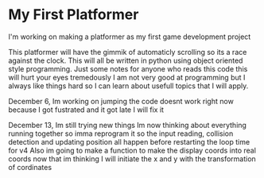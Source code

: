 # My First Platformer
I'm working on making a platformer as my first game development project

This platformer will have the gimmik of automaticly scrolling so its a race against the clock.
This will all be written in python using object oriented style programming.
Just some notes for anyone who reads this code this will hurt your eyes tremedously I am not very
good at programming but I always like things hard so I can learn about usefull topics that I will apply.

December 6,
  Im working on jumping the code doesnt work right now because I got fustrated and it got late I will fix it

December 13,
 Im still trying new things Im now thinking about everything running together so imma reprogram it so the input reading,
 collision detection and updating position all happen before restarting the loop time for v4
 Also im going to make a function to make the display coords into real coords now that im thinking I will
 initiate the x and y with the transformation of cordinates
 
 
  
